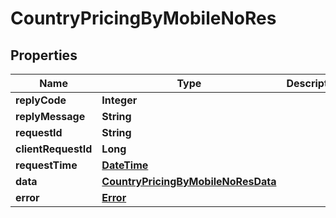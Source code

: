 
# CountryPricingByMobileNoRes

## Properties
Name | Type | Description | Notes
------------ | ------------- | ------------- | -------------
**replyCode** | **Integer** |  |  [optional]
**replyMessage** | **String** |  |  [optional]
**requestId** | **String** |  |  [optional]
**clientRequestId** | **Long** |  |  [optional]
**requestTime** | [**DateTime**](DateTime.md) |  |  [optional]
**data** | [**CountryPricingByMobileNoResData**](CountryPricingByMobileNoResData.md) |  |  [optional]
**error** | [**Error**](Error.md) |  |  [optional]



